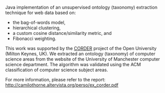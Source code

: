 Java implementation of an unsupervised ontology (taxonomy) extraction technique for web data based on:
  * the bag-of-words model,
  * hierarchical clustering,
  * a custom cosine distance/similarity metric, and
  * Fibonacci weighting.

This work was supported by the [CORDER](http://projects.kmi.open.ac.uk/corder/) project of the Open University (Milton Keynes, UK). We extracted an ontology (taxonomy) of computer science areas from the website of the University of Manchester computer science department. The algorithm was validated using the ACM classification of computer science subject areas.

For more information, please refer to the report: http://camilothorne.altervista.org/perso/ex_corder.pdf